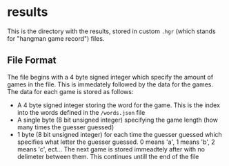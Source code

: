 # results
This is the directory with the results, stored in custom `.hgr` (which stands for "hangman game record") files.
## File Format
The file begins with a 4 byte signed integer which specify the amount of games in the file. This is immedately followed by the data for the games. The data for each game is stored as follows:
 - A 4 byte signed integer storing the word for the game. This is the index into the words defined in the `/words.json` file
 - A single byte (8 bit unsigned integer) specifying the game length (how many times the guesser guessed)
 - 1 byte (8 bit unsigned integer) for each time the guesser guessed which specifies what letter the guesser guessed. 0 means 'a', 1 means 'b', 2 means 'c', ect...
The next game is stored immeadtely after with no delimeter between them. This continues untill the end of the file